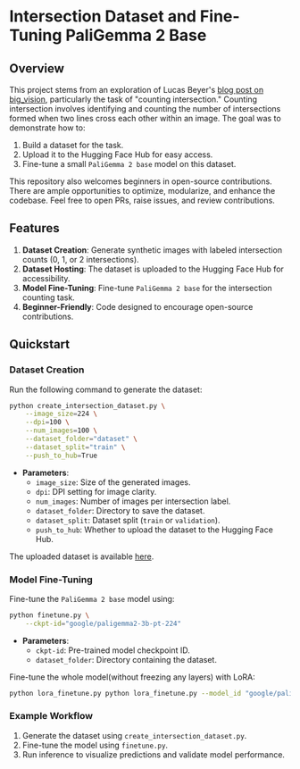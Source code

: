# Intersection Dataset and Fine-Tuning PaliGemma 2 Base

## Overview
This project stems from an exploration of Lucas Beyer's [blog post on big_vision](https://lucasb.eyer.be/articles/bv_tuto.html), particularly the task of "counting intersection." Counting intersection involves identifying and counting the number of intersections formed when two lines cross each other within an image. The goal was to demonstrate how to:

1. Build a dataset for the task.
2. Upload it to the Hugging Face Hub for easy access.
3. Fine-tune a small `PaliGemma 2 base` model on this dataset.

This repository also welcomes beginners in open-source contributions. There are ample opportunities to optimize, modularize, and enhance the codebase. Feel free to open PRs, raise issues, and review contributions.

## Features
1. **Dataset Creation**: Generate synthetic images with labeled intersection counts (0, 1, or 2 intersections).
2. **Dataset Hosting**: The dataset is uploaded to the Hugging Face Hub for accessibility.
3. **Model Fine-Tuning**: Fine-tune `PaliGemma 2 base` for the intersection counting task.
4. **Beginner-Friendly**: Code designed to encourage open-source contributions.

## Quickstart

### Dataset Creation
Run the following command to generate the dataset:

```bash
python create_intersection_dataset.py \
    --image_size=224 \
    --dpi=100 \
    --num_images=100 \
    --dataset_folder="dataset" \
    --dataset_split="train" \
    --push_to_hub=True
```

- **Parameters**:
  - `image_size`: Size of the generated images.
  - `dpi`: DPI setting for image clarity.
  - `num_images`: Number of images per intersection label.
  - `dataset_folder`: Directory to save the dataset.
  - `dataset_split`: Dataset split (`train` or `validation`).
  - `push_to_hub`: Whether to upload the dataset to the Hugging Face Hub.

The uploaded dataset is available [here](https://huggingface.co/datasets/ariG23498/intersection-dataset).

### Model Fine-Tuning
Fine-tune the `PaliGemma 2 base` model using:

```bash
python finetune.py \
    --ckpt-id="google/paligemma2-3b-pt-224"
```

- **Parameters**:
  - `ckpt-id`: Pre-trained model checkpoint ID.
  - `dataset_folder`: Directory containing the dataset.

Fine-tune the whole model(without freezing any layers) with LoRA:
```bash
python lora_finetune.py python lora_finetune.py --model_id "google/paligemma2-3b-pt-224" --output_dir "your/output/directory"
```

### Example Workflow
1. Generate the dataset using `create_intersection_dataset.py`.
2. Fine-tune the model using `finetune.py`.
3. Run inference to visualize predictions and validate model performance.
